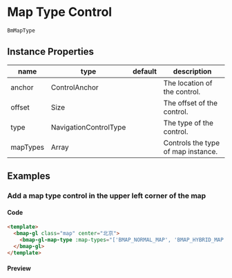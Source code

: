 # Map Type Control

`BmMapType`

## Instance Properties

|name|type|default|description|
|------|-----|-----|----|
|anchor|ControlAnchor||The location of the control.|
|offset|Size||The offset of the control.|
|type|NavigationControlType||The type of the control.|
|mapTypes|Array||Controls the type of map instance.|

## Examples

### Add a map type control in the upper left corner of the map

#### Code

```html
<template>
  <bmap-gl class="map" center="北京">
    <bmap-gl-map-type :map-types="['BMAP_NORMAL_MAP', 'BMAP_HYBRID_MAP']" anchor="BMAP_ANCHOR_TOP_LEFT"></bmap-gl-map-type>
  </bmap-gl>
</template>
```

#### Preview

<doc-preview>
  <bmap-gl class="map" center="北京">
    <bmap-gl-map-type :map-types="['BMAP_NORMAL_MAP', 'BMAP_HYBRID_MAP']" anchor="BMAP_ANCHOR_TOP_LEFT"></bmap-gl-map-type>
  </bmap-gl>
</doc-preview>
